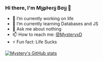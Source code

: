 ### Hi there, I'm **Mყʂƚҽɾყ Bσყ** 👋

- 🔭 I’m currently working on life
- 🌱 I’m currently learning Databases and JS
- 💬 Ask me about nothing
- 📫 How to reach me: [@MysteryxD](https://t.me/MysteryxD) 
- ⚡ Fun fact: Life Sucks


[![Mystery's GitHub stats](https://github-readme-stats.vercel.app/api?username=MysteryBots&theme=nightowl)](https://github.com/MysteryBots)
